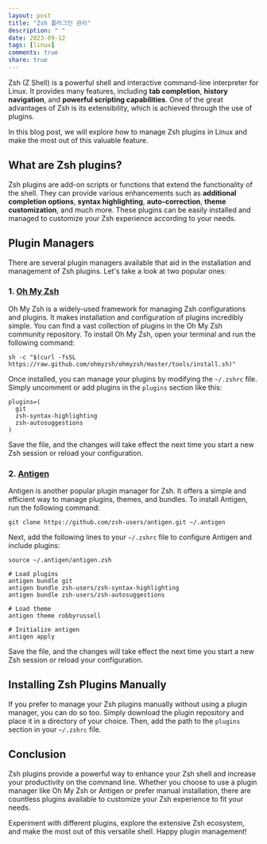 ```yaml
---
layout: post
title: "Zsh 플러그인 관리"
description: " "
date: 2023-09-12
tags: [linux]
comments: true
share: true
---
```


Zsh (Z Shell) is a powerful shell and interactive command-line interpreter for Linux. It provides many features, including **tab completion**, **history navigation**, and **powerful scripting capabilities**. One of the great advantages of Zsh is its extensibility, which is achieved through the use of plugins.

In this blog post, we will explore how to manage Zsh plugins in Linux and make the most out of this valuable feature.

## What are Zsh plugins?

Zsh plugins are add-on scripts or functions that extend the functionality of the shell. They can provide various enhancements such as **additional completion options**, **syntax highlighting**, **auto-correction**, **theme customization**, and much more. These plugins can be easily installed and managed to customize your Zsh experience according to your needs.

## Plugin Managers

There are several plugin managers available that aid in the installation and management of Zsh plugins. Let's take a look at two popular ones:

### 1. [Oh My Zsh](https://ohmyz.sh/)

Oh My Zsh is a widely-used framework for managing Zsh configurations and plugins. It makes installation and configuration of plugins incredibly simple. You can find a vast collection of plugins in the Oh My Zsh community repository. To install Oh My Zsh, open your terminal and run the following command:

```
sh -c "$(curl -fsSL https://raw.github.com/ohmyzsh/ohmyzsh/master/tools/install.sh)"
```

Once installed, you can manage your plugins by modifying the `~/.zshrc` file. Simply uncomment or add plugins in the `plugins` section like this:

```shell
plugins=(
  git
  zsh-syntax-highlighting
  zsh-autosuggestions
)
```

Save the file, and the changes will take effect the next time you start a new Zsh session or reload your configuration.

### 2. [Antigen](https://github.com/zsh-users/antigen)

Antigen is another popular plugin manager for Zsh. It offers a simple and efficient way to manage plugins, themes, and bundles. To install Antigen, run the following command:

```shell
git clone https://github.com/zsh-users/antigen.git ~/.antigen
```

Next, add the following lines to your `~/.zshrc` file to configure Antigen and include plugins:

```shell
source ~/.antigen/antigen.zsh

# Load plugins
antigen bundle git
antigen bundle zsh-users/zsh-syntax-highlighting
antigen bundle zsh-users/zsh-autosuggestions

# Load theme
antigen theme robbyrussell

# Initialize antigen
antigen apply
```

Save the file, and the changes will take effect the next time you start a new Zsh session or reload your configuration.

## Installing Zsh Plugins Manually

If you prefer to manage your Zsh plugins manually without using a plugin manager, you can do so too. Simply download the plugin repository and place it in a directory of your choice. Then, add the path to the `plugins` section in your `~/.zshrc` file.

## Conclusion

Zsh plugins provide a powerful way to enhance your Zsh shell and increase your productivity on the command line. Whether you choose to use a plugin manager like Oh My Zsh or Antigen or prefer manual installation, there are countless plugins available to customize your Zsh experience to fit your needs.

Experiment with different plugins, explore the extensive Zsh ecosystem, and make the most out of this versatile shell. Happy plugin management!